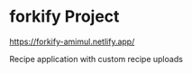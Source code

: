 # forkify Project
https://forkify-amimul.netlify.app/

Recipe application with custom recipe uploads

